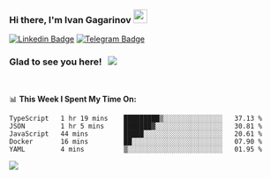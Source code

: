 ### Hi there, I'm Ivan Gagarinov <img src="https://media.giphy.com/media/hvRJCLFzcasrR4ia7z/giphy.gif" width="25px">

[![Linkedin Badge](https://img.shields.io/badge/-LinkedIn-0e76a8?style=flat-square&logo=Linkedin&logoColor=white)](https://linkedin.com/in/ivan-gagarinov-142ba3141/)
[![Telegram Badge](https://img.shields.io/badge/-Telegram-0088cc?style=flat-square&logo=Telegram&logoColor=white)](https://t.me/igagarinov)

### Glad to see you here! &nbsp; ![](https://visitor-badge.glitch.me/badge?page_id=dzencot.dzencot)

</br>

📊 **This Week I Spent My Time On:**
<!--START_SECTION:waka-->
```text
TypeScript   1 hr 19 mins    █████████▒░░░░░░░░░░░░░░░   37.13 % 
JSON         1 hr 5 mins     ███████▓░░░░░░░░░░░░░░░░░   30.81 % 
JavaScript   44 mins         █████░░░░░░░░░░░░░░░░░░░░   20.61 % 
Docker       16 mins         ██░░░░░░░░░░░░░░░░░░░░░░░   07.90 % 
YAML         4 mins          ▒░░░░░░░░░░░░░░░░░░░░░░░░   01.95 % 
```
<!--END_SECTION:waka-->

[![](https://github-readme-stats.vercel.app/api?username=dzencot&theme=gruvbox)](https://github.com/dzencot)
